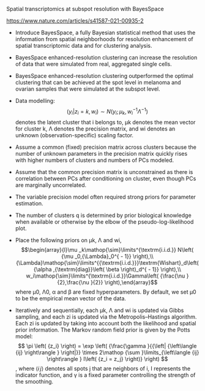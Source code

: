 Spatial transcriptomics at subspot resolution with BayesSpace

https://www.nature.com/articles/s41587-021-00935-2

- Introduce BayesSpace, a fully Bayesian statistical method that uses the information from spatial neighborhoods for resolution enhancement 
of spatial transcriptomic data and for clustering analysis.

- BayesSpace enhanced-resolution clustering can increase the resolution of data that were simulated from real, aggregated single cells.

- BayesSpace enhanced-resolution clustering outperformed the optimal clustering that can be achieved at the spot level in melanoma and 
ovarian samples that were simulated at the subspot level.

- Data modelling: 
 $$\left( {y_i{\mathrm{|}}z_i = k,w_i} \right) \sim N\left( {y_i;\mu _k,w_i^{ - 1}{\Lambda}^{ - 1}} \right)$$
denotes the latent cluster that i belongs to, μk denotes the mean vector for cluster k, Λ denotes the precision matrix, and wi denotes an unknown (observation-specific) scaling factor.

- Assume a common (fixed) precision matrix across clusters because the number of unknown parameters in the precision matrix quickly rises with higher numbers of 
clusters and numbers of PCs modeled.

- Assume that the common precision matrix is unconstrained as there is correlation between PCs after conditioning on cluster, even though PCs are marginally 
uncorrelated.

- The variable precision model often required strong priors for parameter estimation.

- The number of clusters q is determined by prior biological knowledge when available or otherwise by the elbow of the pseudo-log-likelihood plot.

- Place the following priors on μk, Λ and wi, 
$$\begin{array}{l}\mu _k\mathop{\sim}\limits^{\textrm{i.i.d.}} N\left( {\mu _0,{\Lambda}_0^{ - 1}} \right),\\ {\Lambda}\mathop{\sim}\limits^{{\textrm{i.i.d.}}}\textrm{Wishart}_d\left( {\alpha ,{\textrm{diag}}\left( \beta \right)_d^{ - 1}} \right),\\ w_i\mathop{\sim}\limits^{\textrm{i.i.d.}}\Gamma\left( {\frac{\nu }{2},\frac{\nu }{2}} \right),\end{array}$$
where μ0, Λ0, α and β are fixed hyperparameters. By default, we set μ0 to be the empirical mean vector of the data.

- Iteratively and sequentially, each μk, Λ and wi is updated via Gibbs sampling, and each zi is updated via the Metropolis–Hastings algorithm. Each zi is updated by taking into account both the likelihood and spatial prior information.
The Markov random field prior is given by the Potts model:
$$ \pi \left( {z_i} \right) = \exp \left( {\frac{\gamma }{{\left| {\left\langle {ij} \right\rangle } \right|}} \times 2\mathop {\sum }\limits_{\left\langle {ij} \right\rangle } I\left( {z_i = z_j} \right)} \right) $$,
where $\left\langle {i\,j} \right\rangle$ denotes all spots j that are neighbors of i, I represents the indicator function, and γ is a fixed parameter controlling the strength of the smoothing.
